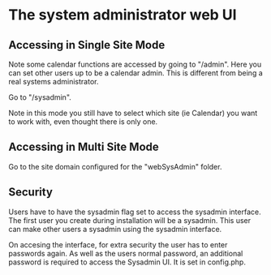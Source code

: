 # The system administrator web UI


## Accessing in Single Site Mode

Note some calendar functions are accessed by going to "/admin". Here you can 
set other users up to be a calendar admin. This is different from being a 
real systems administrator.

Go to "/sysadmin".

Note in this mode you still have to select which site (ie Calendar) you want to work with, 
even thought there is only one.

## Accessing in Multi Site Mode

Go to the site domain configured for the "webSysAdmin" folder.

## Security

Users have to have the sysadmin flag set to access the sysadmin interface. The first user you 
create during installation will be a sysadmin. This user can make other users a 
sysadmin using the sysadmin interface.

On accesing the interface, for extra security the user has to enter passwords again.
As well as the users normal password, an additional password is required to access 
the Sysadmin UI. It is set in config.php.

